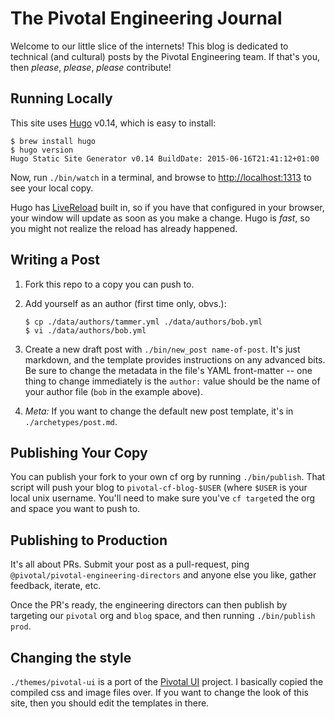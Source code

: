 # The Pivotal Engineering Journal

Welcome to our little slice of the internets!  This blog is dedicated to technical (and cultural) posts by the Pivotal Engineering team.  If that's you, then *please*, *please*, *please* contribute!

## Running Locally

This site uses [Hugo](http://gohugo.io) v0.14, which is easy to install:

~~~
$ brew install hugo
$ hugo version
Hugo Static Site Generator v0.14 BuildDate: 2015-06-16T21:41:12+01:00
~~~

Now, run `./bin/watch` in a terminal, and browse to [http://localhost:1313](http://localhost:1313) to see your local copy.

Hugo has [LiveReload](http://livereload.com/) built in, so if you have that configured in your browser, your window will update as soon as you make a change.  Hugo is *fast*, so you might not realize the reload has already happened.

## Writing a Post

1. Fork this repo to a copy you can push to.
1. Add yourself as an author (first time only, obvs.):

    ~~~
    $ cp ./data/authors/tammer.yml ./data/authors/bob.yml
    $ vi ./data/authors/bob.yml
    ~~~

1. Create a new draft post with `./bin/new_post name-of-post`.  It's just markdown, and the template provides instructions on any advanced bits.  Be sure to change the metadata in the file's YAML front-matter -- one thing to change immediately is the `author:` value should be the name of your author file (`bob` in the example above).

1. *Meta:* If you want to change the default new post template, it's in `./archetypes/post.md`.

## Publishing Your Copy

You can publish your fork to your own cf org by running `./bin/publish`.  That script will push your blog to `pivotal-cf-blog-$USER` (where `$USER` is your local unix username.  You'll need to make sure you've `cf target`ed the org and space you want to push to.

## Publishing to Production

It's all about PRs.  Submit your post as a pull-request, ping `@pivotal/pivotal-engineering-directors` and anyone else you like, gather feedback, iterate, etc.

Once the PR's ready, the engineering directors can then publish by targeting our `pivotal` org and `blog` space, and then running `./bin/publish prod`.

## Changing the style

`./themes/pivotal-ui` is a port of the [Pivotal UI](https://github.com/pivotal-cf/pivotal-ui) project.  I basically copied the compiled css and image files over.  If you want to change the look of this site, then you should edit the templates in there.
